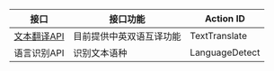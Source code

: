 |接口| 接口功能 | Action ID | 
|---------|---------|---------|
|[文本翻译API](/document/product/551/7380)|   目前提供中英双语互译功能 | TextTranslate| 
|语言识别API| 识别文本语种 | LanguageDetect|

